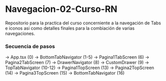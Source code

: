 # Navegacion-02-Curso-RN
Repositorio para la practica del curso concerniente a la navegación de Tabs e iconos asi como detalles finales para la combiación de varias navegaciones.

### Secuencia de pasos ###

-> App.tsx (0)
-> BottomTabNavigator (1-5)
-> Pagina1TabScreen (6)
-> Pagina2TabScreen (7)
-> DrawerNavigator (8)
-> CustomDrawer (9)
-> TopTabNavigator (10-12)
-> Pagina1TopScreen (13)
-> Pagina2TopScreen (14)
-> Pagina3TopScreen (15)
-> BottomTabNavigator (16)